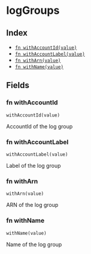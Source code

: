 # logGroups



## Index

* [`fn withAccountId(value)`](#fn-withaccountid)
* [`fn withAccountLabel(value)`](#fn-withaccountlabel)
* [`fn withArn(value)`](#fn-witharn)
* [`fn withName(value)`](#fn-withname)

## Fields

### fn withAccountId

```jsonnet
withAccountId(value)
```

AccountId of the log group

### fn withAccountLabel

```jsonnet
withAccountLabel(value)
```

Label of the log group

### fn withArn

```jsonnet
withArn(value)
```

ARN of the log group

### fn withName

```jsonnet
withName(value)
```

Name of the log group
